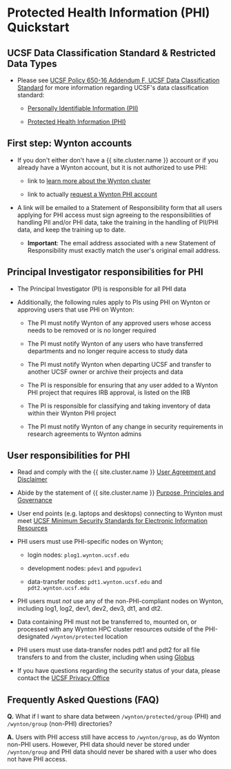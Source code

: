 # Protected Health Information (PHI) Quickstart

## UCSF Data Classification Standard & Restricted Data Types

* Please see [UCSF Policy 650-16 Addendum F, UCSF Data Classification Standard] for more information regarding UCSF's data classification standard:

  - [Personally Identifiable Information (PII)]

  - [Protected Health Information (PHI)]


## First step: Wynton accounts

* If you don't either don't have a {{ site.cluster.name }} account or if you already have a Wynton account, but it is not authorized to use PHI:

  - link to [learn more about the Wynton cluster](/hpc/about/join.html)
  
  - link to actually [request a Wynton PHI account]

* A link will be emailed to a Statement of Responsibility form that all users applying for PHI access must sign agreeing to the responsibilities of handling PII and/or PHI data, take the training in the handling of PII/PHI data, and keep the training up to date.

  - **Important**: The email address associated with a new Statement of Responsibility must exactly match the user's original email address.


## Principal Investigator responsibilities for PHI

* The Principal Investigator (PI) is responsible for all PHI data

* Additionally, the following rules apply to PIs using PHI on Wynton or approving users that use PHI on Wynton:

  - The PI must notify Wynton of any approved users whose access needs to be removed or is no longer required
  
  - The PI must notify Wynton of any users who have transferred departments and no longer require access to study data
  
  - The PI must notify Wynton when departing UCSF and transfer to another UCSF owner or archive their projects and data
  
  - The PI is responsible for ensuring that any user added to a Wynton PHI project that requires IRB approval, is listed on the IRB
  
  - The PI is responsible for classifying and taking inventory of data within their Wynton PHI project
  
  - The PI must notify Wynton of any change in security requirements in research agreements to Wynton admins


## User responsibilities for PHI

* Read and comply with the {{ site.cluster.name }} [User Agreement and Disclaimer](/hpc/about/user-agreement.html)

* Abide by the statement of {{ site.cluster.name }} [Purpose, Principles and Governance](/hpc/about/governance.html)

* User end points (e.g. laptops and desktops) connecting to Wynton must meet [UCSF Minimum Security Standards for Electronic Information Resources]

* PHI users must use PHI-specific nodes on Wynton;

  - login nodes: `plog1.wynton.ucsf.edu`
  
  - development nodes: `pdev1` and `pgpudev1`

  - data-transfer nodes: `pdt1.wynton.ucsf.edu` and `pdt2.wynton.ucsf.edu`

* PHI users must _not_ use any of the non-PHI-compliant nodes on Wynton, including log1, log2, dev1, dev2, dev3, dt1, and dt2.

* Data containing PHI must not be transferred to, mounted on, or processed with any Wynton HPC cluster resources outside of the PHI-designated `/wynton/protected` location

* PHI users must use data-transfer nodes pdt1 and pdt2 for all file transfers to and from the cluster, including when using [Globus](/hpc/transfers/globus.html#globus-for-phi-users)

* If you have questions regarding the security status of your data, please contact the [UCSF Privacy Office](https://hipaa.ucsf.edu/)


## Frequently Asked Questions (FAQ)

**Q.** What if I want to share data between `/wynton/protected/group` (PHI) and `/wynton/group` (non-PHI) directories?

**A.** Users with PHI access still have access to `/wynton/group`, as do Wynton non-PHI users. However, PHI data should never be stored under `/wynton/group` and PHI data should never be shared with a user who does not have PHI access.


[UCSF Policy 650-16 Addendum F, UCSF Data Classification Standard]: https://it.ucsf.edu/standard-guideline/ucsf-policy-650-16-addendum-f-ucsf-data-classification-standard
[Personally Identifiable Information (PII)]: https://it.ucsf.edu/standard-guideline/ucsf-policy-650-16-addendum-f-ucsf-data-classification-standard#PII
[Protected Health Information (PHI)]: https://it.ucsf.edu/standard-guideline/ucsf-policy-650-16-addendum-f-ucsf-data-classification-standard#phi
[request a Wynton PHI account]: https://ucsf.service-now.com/ucsfit?id=ucsf_sc_cat_item&sys_id=68f9651f1bf47c50683e0ed8624bcbac&sysparm_category=40c0305b7b92d000e2dc8180984d4d9f
[UCSF Minimum Security Standards for Electronic Information Resources]: https://it.ucsf.edu/standard-guideline/ucsf-650-16-addendum-b-ucsf-minimum-security-standards-electronic-information
